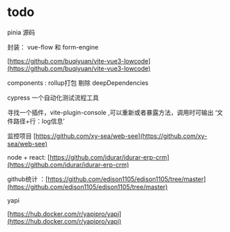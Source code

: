 # todo

pinia 源码

封装： vue-flow 和 form-engine

[https://github.com/buqiyuan/vite-vue3-lowcode](https://github.com/buqiyuan/vite-vue3-lowcode)

components : rollup打包 剔除 deepDependencies

cypress  一个自动化测试流程工具

寻找一个插件，vite-plugin-console ,可以重新或者暴露方法，调用时可输出 ‘文件路径+行：log信息’

监控项目 [https://github.com/xy-sea/web-see](https://github.com/xy-sea/web-see)

node + react:  [https://github.com/idurar/idurar-erp-crm](https://github.com/idurar/idurar-erp-crm)

github统计 ：[https://github.com/edison1105/edison1105/tree/master](https://github.com/edison1105/edison1105/tree/master)

yapi 

[https://hub.docker.com/r/yapipro/yapi](https://hub.docker.com/r/yapipro/yapi)